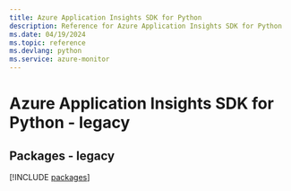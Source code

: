 ```yaml
---
title: Azure Application Insights SDK for Python
description: Reference for Azure Application Insights SDK for Python
ms.date: 04/19/2024
ms.topic: reference
ms.devlang: python
ms.service: azure-monitor
---
```

# Azure Application Insights SDK for Python - legacy
## Packages - legacy
[!INCLUDE [packages](application-insights-index.md)]